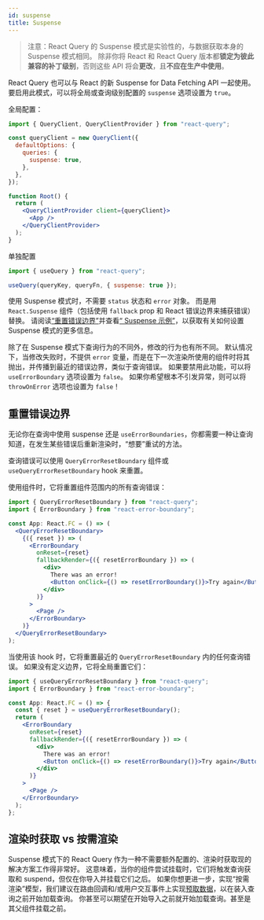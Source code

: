 ```yaml
---
id: suspense
title: Suspense
---
```


> 注意：React Query 的 Suspense 模式是实验性的，与数据获取本身的 Suspense 模式相同。
> 除非你将 React 和 React Query 版本都**锁定为彼此兼容的补丁级别**，否则这些 API 将会**更改**，且**不应在生产中使用**。

React Query 也可以与 React 的新 Suspense for Data Fetching API 一起使用。
要启用此模式，可以将全局或查询级别配置的 `suspense` 选项设置为 `true`。

全局配置：

```jsx
import { QueryClient, QueryClientProvider } from "react-query";

const queryClient = new QueryClient({
  defaultOptions: {
    queries: {
      suspense: true,
    },
  },
});

function Root() {
  return (
    <QueryClientProvider client={queryClient}>
      <App />
    </QueryClientProvider>
  );
}
```

单独配置

```js
import { useQuery } from "react-query";

useQuery(queryKey, queryFn, { suspense: true });
```

使用 Suspense 模式时，不需要 `status` 状态和 `error` 对象。
而是用 `React.Suspense` 组件（包括使用 `fallback` prop 和 React 错误边界来捕获错误）替换。
请阅读[“重置错误边界”](#重置错误边界)并查看[“ Suspense 示例”](https://codesandbox.io/s/github/tannerlinsley/react-query/tree/master/examples/suspense)，以获取有关如何设置 Suspense 模式的更多信息。

除了在 Suspense 模式下查询行为的不同外，修改的行为也有所不同。
默认情况下，当修改失败时，不提供 `error` 变量，而是在下一次渲染所使用的组件时将其抛出，并传播到最近的错误边界，类似于查询错误。
如果要禁用此功能，可以将 `useErrorBoundary` 选项设置为 `false`。
如果你希望根本不引发异常，则可以将 `throwOnError` 选项也设置为 `false`！

## 重置错误边界

无论你在查询中使用 suspense 还是 `useErrorBoundaries`，你都需要一种让查询知道，在发生某些错误后重新渲染时，“想要”重试的方法。

查询错误可以使用 `QueryErrorResetBoundary` 组件或 `useQueryErrorResetBoundary` hook 来重置。

使用组件时，它将重置组件范围内的所有查询错误：

```jsx
import { QueryErrorResetBoundary } from "react-query";
import { ErrorBoundary } from "react-error-boundary";

const App: React.FC = () => (
  <QueryErrorResetBoundary>
    {({ reset }) => (
      <ErrorBoundary
        onReset={reset}
        fallbackRender={({ resetErrorBoundary }) => (
          <div>
            There was an error!
            <Button onClick={() => resetErrorBoundary()}>Try again</Button>
          </div>
        )}
      >
        <Page />
      </ErrorBoundary>
    )}
  </QueryErrorResetBoundary>
);
```

当使用该 hook 时，它将重置最近的 `QueryErrorResetBoundary` 内的任何查询错误。
如果没有定义边界，它将全局重置它们：

```jsx
import { useQueryErrorResetBoundary } from "react-query";
import { ErrorBoundary } from "react-error-boundary";

const App: React.FC = () => {
  const { reset } = useQueryErrorResetBoundary();
  return (
    <ErrorBoundary
      onReset={reset}
      fallbackRender={({ resetErrorBoundary }) => (
        <div>
          There was an error!
          <Button onClick={() => resetErrorBoundary()}>Try again</Button>
        </div>
      )}
    >
      <Page />
    </ErrorBoundary>
  );
};
```

## 渲染时获取 vs 按需渲染

Suspense 模式下的 React Query 作为一种不需要额外配置的、渲染时获取现的解决方案工作得非常好。
这意味着，当你的组件尝试挂载时，它们将触发查询获取和 suspend，但仅在你导入并挂载它们之后。
如果你想更进一步，实现“按需渲染”模型，我们建议在路由回调和/或用户交互事件上实现[预取数据](./prefetching)，以在装入查询之前开始加载查询。
你甚至可以期望在开始导入之前就开始加载查询。甚至是其父组件挂载之前。
